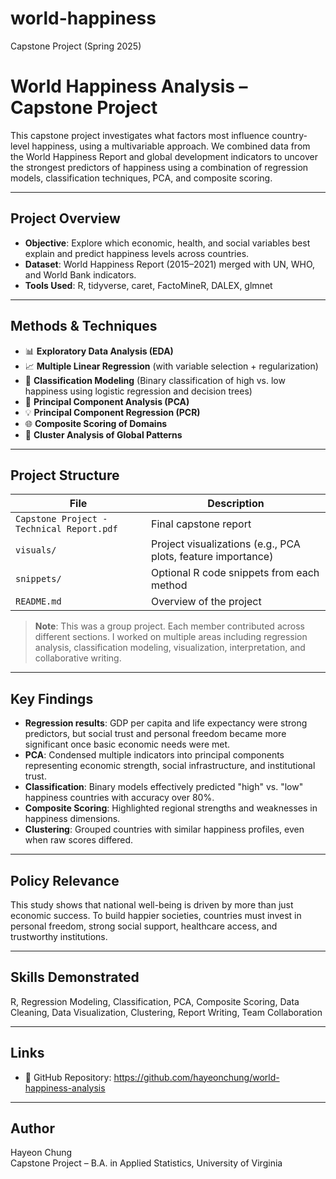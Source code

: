 # world-happiness
Capstone Project (Spring 2025)

# World Happiness Analysis – Capstone Project

This capstone project investigates what factors most influence country-level happiness, using a multivariable approach. We combined data from the World Happiness Report and global development indicators to uncover the strongest predictors of happiness using a combination of regression models, classification techniques, PCA, and composite scoring.

---

## Project Overview

- **Objective**: Explore which economic, health, and social variables best explain and predict happiness levels across countries.
- **Dataset**: World Happiness Report (2015–2021) merged with UN, WHO, and World Bank indicators.
- **Tools Used**: R, tidyverse, caret, FactoMineR, DALEX, glmnet

---

## Methods & Techniques

- 📊 **Exploratory Data Analysis (EDA)**
- 📈 **Multiple Linear Regression** (with variable selection + regularization)
- 🔁 **Classification Modeling** (Binary classification of high vs. low happiness using logistic regression and decision trees)
- 🧮 **Principal Component Analysis (PCA)**
- 💡 **Principal Component Regression (PCR)**
- 🌐 **Composite Scoring of Domains**
- 🔎 **Cluster Analysis of Global Patterns**

---

## Project Structure

| File | Description |
|------|-------------|
| `Capstone Project - Technical Report.pdf` | Final capstone report |
| `visuals/` | Project visualizations (e.g., PCA plots, feature importance) |
| `snippets/` | Optional R code snippets from each method |
| `README.md` | Overview of the project |

> **Note**: This was a group project. Each member contributed across different sections. I worked on multiple areas including regression analysis, classification modeling, visualization, interpretation, and collaborative writing.

---

## Key Findings

- **Regression results**: GDP per capita and life expectancy were strong predictors, but social trust and personal freedom became more significant once basic economic needs were met.
- **PCA**: Condensed multiple indicators into principal components representing economic strength, social infrastructure, and institutional trust.
- **Classification**: Binary models effectively predicted "high" vs. "low" happiness countries with accuracy over 80%.
- **Composite Scoring**: Highlighted regional strengths and weaknesses in happiness dimensions.
- **Clustering**: Grouped countries with similar happiness profiles, even when raw scores differed.

---

## Policy Relevance

This study shows that national well-being is driven by more than just economic success. To build happier societies, countries must invest in personal freedom, strong social support, healthcare access, and trustworthy institutions.

---

## Skills Demonstrated

R, Regression Modeling, Classification, PCA, Composite Scoring, Data Cleaning, Data Visualization, Clustering, Report Writing, Team Collaboration

---

## Links

- 🔗 GitHub Repository: https://github.com/hayeonchung/world-happiness-analysis

---

## Author

Hayeon Chung  
Capstone Project – B.A. in Applied Statistics, University of Virginia
